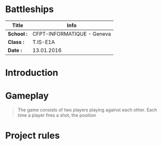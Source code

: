 # Battleships

| Title      |  Info                      |
|------------|----------------------------|
|**School :**| CFPT-INFORMATIQUE - Geneva |
|**Class :** | T.IS-E1A                   |
|**Date :**  | 13.01.2016                 |


# Introduction
# Gameplay
> The game consists of two players playing against each other. Each time a player fires a shot,
the position 
# Project rules
